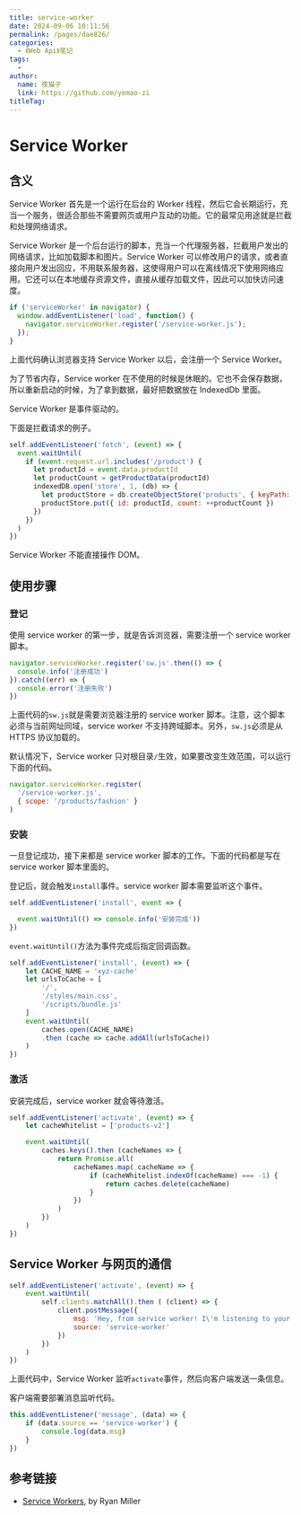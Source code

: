 ```yaml
---
title: service-worker
date: 2024-09-06 10:11:56
permalink: /pages/dae826/
categories:
  - 《Web Api》笔记
tags:
  - 
author: 
  name: 夜猫子
  link: https://github.com/yemao-zi
titleTag: 
---
```

# Service Worker

## 含义

Service Worker 首先是一个运行在后台的 Worker 线程，然后它会长期运行，充当一个服务，很适合那些不需要网页或用户互动的功能。它的最常见用途就是拦截和处理网络请求。

<!-- more -->

Service Worker 是一个后台运行的脚本，充当一个代理服务器，拦截用户发出的网络请求，比如加载脚本和图片。Service Worker 可以修改用户的请求，或者直接向用户发出回应，不用联系服务器，这使得用户可以在离线情况下使用网络应用。它还可以在本地缓存资源文件，直接从缓存加载文件，因此可以加快访问速度。

```javascript
if ('serviceWorker' in navigator) {
  window.addEventListener('load', function() {
    navigator.serviceWorker.register('/service-worker.js');
  });
}
```

上面代码确认浏览器支持 Service Worker 以后，会注册一个 Service Worker。

为了节省内存，Service worker 在不使用的时候是休眠的。它也不会保存数据，所以重新启动的时候，为了拿到数据，最好把数据放在 IndexedDb 里面。

Service Worker 是事件驱动的。

下面是拦截请求的例子。

```javascript
self.addEventListener('fetch', (event) => {
  event.waitUntil(
    if (event.request.url.includes('/product') {
      let productId = event.data.productId
      let productCount = getProductData(productId)
      indexedDB.open('store', 1, (db) => {
        let productStore = db.createObjectStore('products', { keyPath: 'id' })
        productStore.put({ id: productId, count: ++productCount })
      })
    })
  )
})
```

Service Worker 不能直接操作 DOM。

## 使用步骤

### 登记

使用 service worker 的第一步，就是告诉浏览器，需要注册一个 service worker 脚本。

```javascript
navigator.serviceWorker.register('sw.js'.then(() => {
  console.info('注册成功')
}).catch((err) => {
  console.error('注册失败')
})
```

上面代码的`sw.js`就是需要浏览器注册的 service worker 脚本。注意，这个脚本必须与当前网址同域，service worker 不支持跨域脚本。另外，`sw.js`必须是从 HTTPS 协议加载的。

默认情况下，Service worker 只对根目录`/`生效，如果要改变生效范围，可以运行下面的代码。

```javascript
navigator.serviceWorker.register(
  '/service-worker.js',
  { scope: '/products/fashion' }
)
```

### 安装

一旦登记成功，接下来都是 service worker 脚本的工作。下面的代码都是写在 service worker 脚本里面的。

登记后，就会触发`install`事件。service worker 脚本需要监听这个事件。

```javascript
self.addEventListener('install', event => {

  event.waitUntil(() => console.info('安装完成'))
})
```

`event.waitUntil()`方法为事件完成后指定回调函数。

```javascript
self.addEventListener('install', (event) => {
    let CACHE_NAME = 'xyz-cache'
    let urlsToCache = [
        '/',
        '/styles/main.css',
        '/scripts/bundle.js'
    ]
    event.waitUntil(
        caches.open(CACHE_NAME)
        .then (cache => cache.addAll(urlsToCache))
    )
})
```

### 激活

安装完成后，service worker 就会等待激活。

```javascript
self.addEventListener('activate', (event) => {
    let cacheWhitelist = ['products-v2']

    event.waitUntil(
        caches.keys().then (cacheNames => {
            return Promise.all(
                cacheNames.map( cacheName => {
                    if (cacheWhitelist.indexOf(cacheName) === -1) {
                        return caches.delete(cacheName)
                    }
                })
            )
        })
    )
})
```

## Service Worker 与网页的通信

```javascript
self.addEventListener('activate', (event) => {
    event.waitUntil(
        self.clients.matchAll().then ( (client) => {
            client.postMessage({
                msg: 'Hey, from service worker! I\'m listening to your fetch requests.',
                source: 'service-worker'
            })
        })
    )
})
```

上面代码中，Service Worker 监听`activate`事件，然后向客户端发送一条信息。

客户端需要部署消息监听代码。

```javascript
this.addEventListener('message', (data) => {
    if (data.source == 'service-worker') {
        console.log(data.msg)
    }
})
```

## 参考链接

- [Service Workers](https://frontendian.co/service-workers), by Ryan Miller
